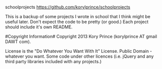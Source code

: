schoolprojects
<https://github.com/korylprince/schoolprojects>

This is a backup of some projects I wrote in school that I think might be useful later. Don't expect the code to be pretty (or good.) Each project should include it's own README.

#Copyright Information#
Copyright 2013 Kory Prince (korylprince AT gmail DAWT com).

License is the "Do Whatever You Want With It" License. Public Domain - whatever you want.
Some code under other licences (i.e. jQuery and any third party libraries included with any projects.)
